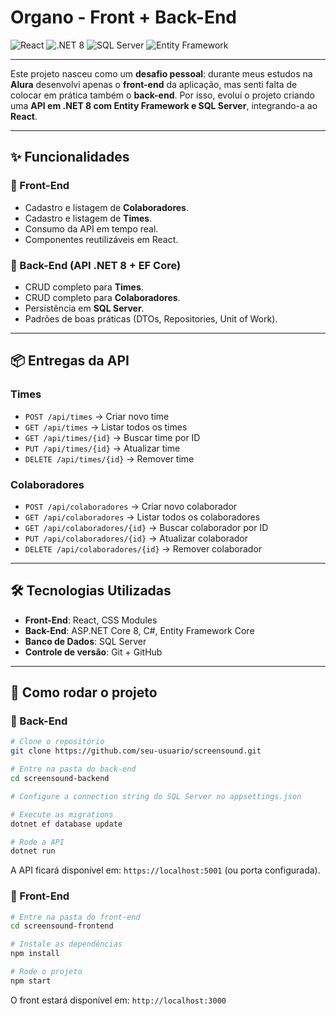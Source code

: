 # Organo - Front + Back-End

![React](https://img.shields.io/badge/React-20232A?style=for-the-badge\&logo=react\&logoColor=61DAFB)
![.NET 8](https://img.shields.io/badge/.NET%208-512BD4?style=for-the-badge\&logo=dotnet\&logoColor=white)
![SQL Server](https://img.shields.io/badge/SQL%20Server-CC2927?style=for-the-badge\&logo=microsoftsqlserver\&logoColor=white)
![Entity Framework](https://img.shields.io/badge/Entity%20Framework-512BD4?style=for-the-badge\&logo=ef\&logoColor=white)

---

Este projeto nasceu como um **desafio pessoal**: durante meus estudos na **Alura** desenvolvi apenas o **front-end** da aplicação, mas senti falta de colocar em prática também o **back-end**.
Por isso, evoluí o projeto criando uma **API em .NET 8 com Entity Framework e SQL Server**, integrando-a ao **React**.

---

## ✨ Funcionalidades

### 🔹 Front-End

* Cadastro e listagem de **Colaboradores**.
* Cadastro e listagem de **Times**.
* Consumo da API em tempo real.
* Componentes reutilizáveis em React.

### 🔹 Back-End (API .NET 8 + EF Core)

* CRUD completo para **Times**.
* CRUD completo para **Colaboradores**.
* Persistência em **SQL Server**.
* Padrões de boas práticas (DTOs, Repositories, Unit of Work).

---

## 📦 Entregas da API

### Times

* `POST /api/times` → Criar novo time
* `GET /api/times` → Listar todos os times
* `GET /api/times/{id}` → Buscar time por ID
* `PUT /api/times/{id}` → Atualizar time
* `DELETE /api/times/{id}` → Remover time

### Colaboradores

* `POST /api/colaboradores` → Criar novo colaborador
* `GET /api/colaboradores` → Listar todos os colaboradores
* `GET /api/colaboradores/{id}` → Buscar colaborador por ID
* `PUT /api/colaboradores/{id}` → Atualizar colaborador
* `DELETE /api/colaboradores/{id}` → Remover colaborador

---

## 🛠️ Tecnologias Utilizadas

* **Front-End**: React, CSS Modules
* **Back-End**: ASP.NET Core 8, C#, Entity Framework Core
* **Banco de Dados**: SQL Server
* **Controle de versão**: Git + GitHub

---

## 🚀 Como rodar o projeto

### 🔹 Back-End

```bash
# Clone o repositório
git clone https://github.com/seu-usuario/screensound.git

# Entre na pasta do back-end
cd screensound-backend

# Configure a connection string do SQL Server no appsettings.json

# Execute as migrations
dotnet ef database update

# Rode a API
dotnet run
```

A API ficará disponível em: `https://localhost:5001` (ou porta configurada).

### 🔹 Front-End

```bash
# Entre na pasta do front-end
cd screensound-frontend

# Instale as dependências
npm install

# Rode o projeto
npm start
```

O front estará disponível em: `http://localhost:3000`

